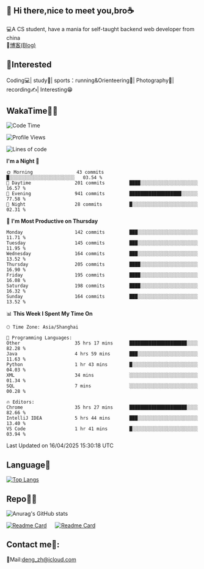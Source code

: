 👋 Hi there,nice to meet you,bro☕
---
💻A CS student, have a mania for self-taught backend web developer from china   
📌[博客(Blog)](https://github.com/HealUP/MyBlog)

 <!-- waka-box start -->
 <!-- waka-box end -->
 
🧲**Interested**
--
Coding💻| study📖| sports：running&Orienteering🏃‍| Photography📸| recording✍️| Interesting😁

WakaTime👨‍💻
---
<!--START_SECTION:waka-->
![Code Time](http://img.shields.io/badge/Code%20Time-2%2C860%20hrs%203%20mins-blue)

![Profile Views](http://img.shields.io/badge/Profile%20Views-0-blue)

![Lines of code](https://img.shields.io/badge/From%20Hello%20World%20I%27ve%20Written-205.1%20thousand%20lines%20of%20code-blue)

**I'm a Night 🦉** 

```text
🌞 Morning                43 commits          █░░░░░░░░░░░░░░░░░░░░░░░░   03.54 % 
🌆 Daytime                201 commits         ████░░░░░░░░░░░░░░░░░░░░░   16.57 % 
🌃 Evening                941 commits         ███████████████████░░░░░░   77.58 % 
🌙 Night                  28 commits          █░░░░░░░░░░░░░░░░░░░░░░░░   02.31 % 
```
📅 **I'm Most Productive on Thursday** 

```text
Monday                   142 commits         ███░░░░░░░░░░░░░░░░░░░░░░   11.71 % 
Tuesday                  145 commits         ███░░░░░░░░░░░░░░░░░░░░░░   11.95 % 
Wednesday                164 commits         ███░░░░░░░░░░░░░░░░░░░░░░   13.52 % 
Thursday                 205 commits         ████░░░░░░░░░░░░░░░░░░░░░   16.90 % 
Friday                   195 commits         ████░░░░░░░░░░░░░░░░░░░░░   16.08 % 
Saturday                 198 commits         ████░░░░░░░░░░░░░░░░░░░░░   16.32 % 
Sunday                   164 commits         ███░░░░░░░░░░░░░░░░░░░░░░   13.52 % 
```


📊 **This Week I Spent My Time On** 

```text
🕑︎ Time Zone: Asia/Shanghai

💬 Programming Languages: 
Other                    35 hrs 17 mins      █████████████████████░░░░   82.28 % 
Java                     4 hrs 59 mins       ███░░░░░░░░░░░░░░░░░░░░░░   11.63 % 
Python                   1 hr 43 mins        █░░░░░░░░░░░░░░░░░░░░░░░░   04.03 % 
XML                      34 mins             ░░░░░░░░░░░░░░░░░░░░░░░░░   01.34 % 
SQL                      7 mins              ░░░░░░░░░░░░░░░░░░░░░░░░░   00.28 % 

🔥 Editors: 
Chrome                   35 hrs 27 mins      █████████████████████░░░░   82.66 % 
IntelliJ IDEA            5 hrs 44 mins       ███░░░░░░░░░░░░░░░░░░░░░░   13.40 % 
VS Code                  1 hr 41 mins        █░░░░░░░░░░░░░░░░░░░░░░░░   03.94 % 
```


 Last Updated on 16/04/2025 15:30:18 UTC
<!--END_SECTION:waka-->

Language🚀
---
[![Top Langs](https://github-readme-stats.vercel.app/api/top-langs/?username=HealUP&layout=compact&hide_border=true)](https://github.com/HealUP)

Repo🧑‍💻
---
![Anurag's GitHub stats](https://github-readme-stats.vercel.app/api?username=HealUP&count_private=true&show_icons=true&theme=gruvbox&hide_border=true) 

[![Readme Card](https://github-readme-stats.vercel.app/api/pin/?username=HealUP&repo=InternetEy&theme=transparent)](https://github.com/HealUP/InternetEy) &emsp;
[![Readme Card](https://github-readme-stats.vercel.app/api/pin/?username=HealUP&repo=CampusExperience&theme=transparent)](https://github.com/HealUP/CampusExperience)


Contact me📱:
---
📮Mail:deng_zh@icloud.com  
